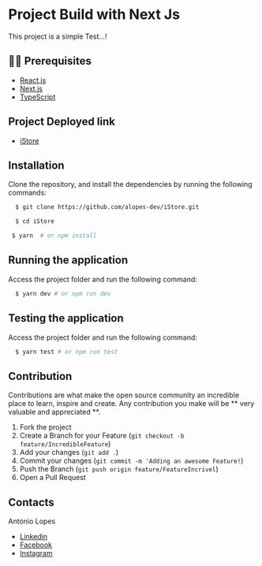 # Project Build with Next Js

 <p>This project is a simple Test...!</p>

## ✋🏻 Prerequisites

- [React.js](https://nextjs.org/)
- [Next.js](https://nextjs.org/)
- [TypeScript](https://nextjs.org/)

## Project Deployed link
- [iStore](https://i-store-1ouc.vercel.app/)

## Installation

Clone the repository, and install the dependencies by running the following commands:

```sh
  $ git clone https://github.com/alopes-dev/iStore.git
```

```sh
  $ cd iStore
```

```sh
 $ yarn  # or npm install
```

## Running the application

Access the project folder and run the following command:

```sh
  $ yarn dev # or npm run dev
```

## Testing the application

Access the project folder and run the following command:

```sh
  $ yarn test # or npm run test
```

## Contribution

Contributions are what make the open source community an incredible place to learn, inspire and create. Any contribution you make will be ** very valuable and appreciated **.

1. Fork the project
2. Create a Branch for your Feature (`git checkout -b feature/IncredibleFeature`)
3. Add your changes (`git add .`)
4. Commit your changes (`git commit -m 'Adding an awesome Feature!`)
5. Push the Branch (`git push origin feature/FeatureIncrivel`)
6. Open a Pull Request

<!-- LICENSE -->

## Contacts

António Lopes

- [Linkedin](https://www.linkedin.com/in/ant%C3%B3nio-ferraz-lopes-448019178/)
- [Facebook](https://www.facebook.com/antonioferrazlopes.pdk/)
- [Instagram](https://www.instagram.com/antonio_dizzy/)
